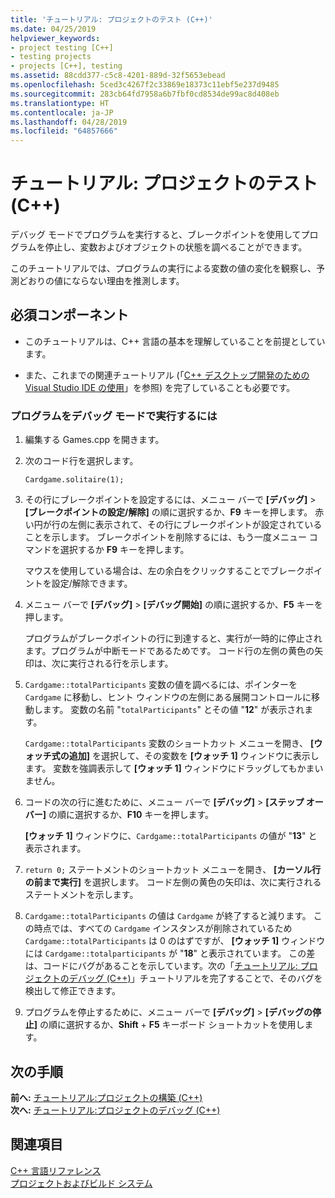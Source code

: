 ```yaml
---
title: 'チュートリアル: プロジェクトのテスト (C++)'
ms.date: 04/25/2019
helpviewer_keywords:
- project testing [C++]
- testing projects
- projects [C++], testing
ms.assetid: 88cdd377-c5c8-4201-889d-32f5653ebead
ms.openlocfilehash: 5ced3c4267f2c33869e18373c11ebf5e237d9485
ms.sourcegitcommit: 283cb64fd7958a6b7fbf0cd8534de99ac8d408eb
ms.translationtype: HT
ms.contentlocale: ja-JP
ms.lasthandoff: 04/28/2019
ms.locfileid: "64857666"
---
```

# <a name="walkthrough-testing-a-project-c"></a>チュートリアル: プロジェクトのテスト (C++)

デバッグ モードでプログラムを実行すると、ブレークポイントを使用してプログラムを停止し、変数およびオブジェクトの状態を調べることができます。

このチュートリアルでは、プログラムの実行による変数の値の変化を観察し、予測どおりの値にならない理由を推測します。

## <a name="prerequisites"></a>必須コンポーネント

- このチュートリアルは、C++ 言語の基本を理解していることを前提としています。

- また、これまでの関連チュートリアル (「[C++ デスクトップ開発のための Visual Studio IDE の使用](../ide/using-the-visual-studio-ide-for-cpp-desktop-development.md)」を参照) を完了していることも必要です。

### <a name="to-run-a-program-in-debug-mode"></a>プログラムをデバッグ モードで実行するには

1. 編集する Games.cpp を開きます。

1. 次のコード行を選択します。

   `Cardgame.solitaire(1);`

1. その行にブレークポイントを設定するには、メニュー バーで **[デバッグ]**  >  **[ブレークポイントの設定/解除]** の順に選択するか、**F9** キーを押します。 赤い円が行の左側に表示されて、その行にブレークポイントが設定されていることを示します。 ブレークポイントを削除するには、もう一度メニュー コマンドを選択するか **F9** キーを押します。

   マウスを使用している場合は、左の余白をクリックすることでブレークポイントを設定/解除できます。

1. メニュー バーで **[デバッグ]**  >  **[デバッグ開始]** の順に選択するか、**F5** キーを押します。

   プログラムがブレークポイントの行に到達すると、実行が一時的に停止されます。プログラムが中断モードであるためです。 コード行の左側の黄色の矢印は、次に実行される行を示します。

1. `Cardgame::totalParticipants` 変数の値を調べるには、ポインターを `Cardgame` に移動し、ヒント ウィンドウの左側にある展開コントロールに移動します。 変数の名前 "`totalParticipants`" とその値 "**12**" が表示されます。

   `Cardgame::totalParticipants` 変数のショートカット メニューを開き、 **[ウォッチ式の追加]** を選択して、その変数を **[ウォッチ 1]** ウィンドウに表示します。 変数を強調表示して **[ウォッチ 1]** ウィンドウにドラッグしてもかまいません。

1. コードの次の行に進むために、メニュー バーで **[デバッグ]**  >  **[ステップ オーバー]** の順に選択するか、**F10** キーを押します。

   **[ウォッチ 1]** ウィンドウに、`Cardgame::totalParticipants` の値が "**13**" と表示されます。

1. `return 0;` ステートメントのショートカット メニューを開き、 **[カーソル行の前まで実行]** を選択します。 コード左側の黄色の矢印は、次に実行されるステートメントを示します。

1. `Cardgame::totalParticipants` の値は `Cardgame` が終了すると減ります。 この時点では、すべての `Cardgame` インスタンスが削除されているため `Cardgame::totalParticipants` は 0 のはずですが、 **[ウォッチ 1]** ウィンドウには `Cardgame::totalparticipants` が "**18**" と表示されています。 この差は、コードにバグがあることを示しています。次の「[チュートリアル: プロジェクトのデバッグ (C++)](../ide/walkthrough-debugging-a-project-cpp.md)」チュートリアルを完了することで、そのバグを検出して修正できます。

1. プログラムを停止するために、メニュー バーで **[デバッグ]**  >  **[デバッグの停止]** の順に選択するか、**Shift** + **F5** キーボード ショートカットを使用します。

## <a name="next-steps"></a>次の手順

**前へ:** [チュートリアル:プロジェクトの構築 (C++)](../ide/walkthrough-building-a-project-cpp.md)<br/>
**次へ:** [チュートリアル:プロジェクトのデバッグ (C++)](../ide/walkthrough-debugging-a-project-cpp.md)<br/>

## <a name="see-also"></a>関連項目

[C++ 言語リファレンス](../cpp/cpp-language-reference.md)<br/>
[プロジェクトおよびビルド システム](../build/projects-and-build-systems-cpp.md)<br/>
